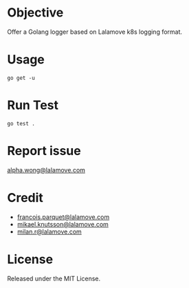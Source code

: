 # Objective
Offer a Golang logger based on Lalamove k8s logging format.

# Usage
```
go get -u 
```
# Run Test
```
go test .
```

# Report issue
alpha.wong@lalamove.com

# Credit
- francois.parquet@lalamove.com
- mikael.knutsson@lalamove.com
- milan.r@lalamove.com

# License
Released under the MIT License.
